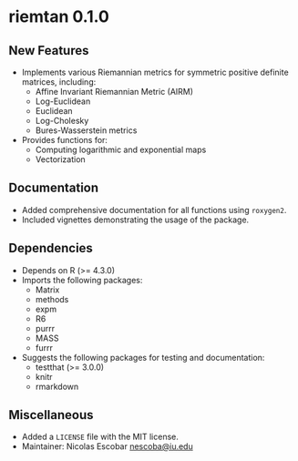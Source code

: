 # riemtan 0.1.0

## New Features
- Implements various Riemannian metrics for symmetric positive definite matrices, including:
  - Affine Invariant Riemannian Metric (AIRM)
  - Log-Euclidean
  - Euclidean
  - Log-Cholesky
  - Bures-Wasserstein metrics
- Provides functions for:
  - Computing logarithmic and exponential maps
  - Vectorization

## Documentation
- Added comprehensive documentation for all functions using `roxygen2`.
- Included vignettes demonstrating the usage of the package.

## Dependencies
- Depends on R (>= 4.3.0)
- Imports the following packages:
  - Matrix
  - methods
  - expm
  - R6
  - purrr
  - MASS
  - furrr
- Suggests the following packages for testing and documentation:
  - testthat (>= 3.0.0)
  - knitr
  - rmarkdown

## Miscellaneous
- Added a `LICENSE` file with the MIT license.
- Maintainer: Nicolas Escobar <nescoba@iu.edu>
